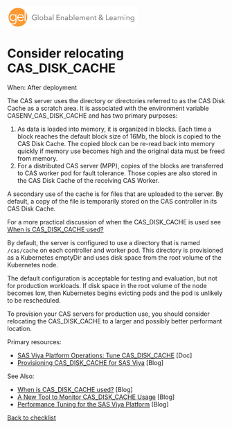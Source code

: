 ![Global Enablement & Learning](/img/gel_banner_logo_tech-partners.jpg)

# Consider relocating CAS_DISK_CACHE

<!--
SortString: 0330
Description: Relocate the CAS_DISK_CACHE for CAS servers
Tags: Initial,New,Done
Topic: CAS
Essential: Yes
Authors: Scott McCauley
-->
When: After deployment

The CAS server uses the directory or directories referred to as the CAS Disk Cache as a scratch area. It is associated with the environment variable CASENV_CAS_DISK_CACHE and has two primary purposes:

1. As data is loaded into memory, it is organized in blocks. Each time a block reaches the default block size of 16Mb, the block is copied to the CAS Disk Cache. The copied block can be re-read back into memory quickly if memory use becomes high and the original data must be freed from memory.
1. For a distributed CAS server (MPP), copies of the blocks are transferred to CAS worker pod for fault tolerance. Those copies are also stored in the CAS Disk Cache of the receiving CAS Worker.

A secondary use of the cache is for files that are uploaded to the server. By default, a copy of the file is temporarily stored on the CAS controller in its CAS Disk Cache.

For a more practical discussion of when the CAS_DISK_CACHE is used see [When is CAS_DISK_CACHE used?](https://communities.sas.com/t5/SAS-Communities-Library/When-is-CAS-DISK-CACHE-used/ta-p/631010?search-action-id=91636799068&search-result-uid=631010)

By default, the server is configured to use a directory that is named `/cas/cache` on each controller and worker pod. This directory is provisioned as a Kubernetes emptyDir and uses disk space from the root volume of the Kubernetes node.

The default configuration is acceptable for testing and evaluation, but not for production workloads. If disk space in the root volume of the node becomes low, then Kubernetes begins evicting pods and the pod is unlikely to be rescheduled.

To provision your CAS servers for production use, you should consider relocating the CAS_DISK_CACHE to a larger and possibly better performant location.

Primary resources:

* [SAS Viya Platform Operations: Tune CAS_DISK_CACHE](https://go.documentation.sas.com/doc/en/itopscdc/default/dplyml0phy0dkr/n08u2yg8tdkb4jn18u8zsi6yfv3d.htm?fromDefault=#p0wtwirnp4uayln19psyon1rkkr9) [Doc]
* [Provisioning CAS_DISK_CACHE for SAS Viya](https://communities.sas.com/t5/SAS-Communities-Library/Provisioning-CAS-DISK-CACHE-for-SAS-Viya/ta-p/603689) [Blog]


See Also:

* [When is CAS_DISK_CACHE used?](https://communities.sas.com/t5/SAS-Communities-Library/When-is-CAS-DISK-CACHE-used/ta-p/631010?search-action-id=91636799068&search-result-uid=631010) [Blog]
* [A New Tool to Monitor CAS_DISK_CACHE Usage](https://communities.sas.com/t5/SAS-Communities-Library/A-New-Tool-to-Monitor-CAS-DISK-CACHE-Usage/ta-p/635320) [Blog]
* [Performance Tuning for the SAS Viya Platform](https://communities.sas.com/t5/SAS-Communities-Library/Performance-Tuning-for-the-SAS-Viya-Platform/ta-p/864106) [Blog]

[Back to checklist](../checklist.md)